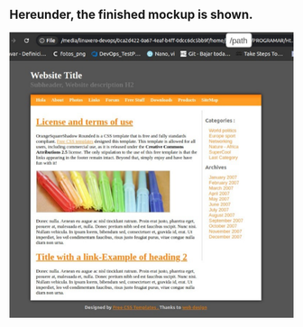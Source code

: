 ## Hereunder, the finished mockup is shown.

![Descripción de la screenshot](images/Screenshot_2025-05-26.png)
